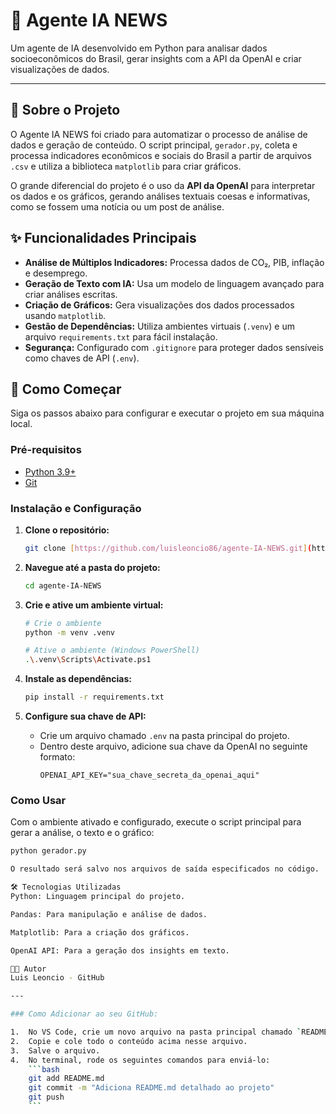 # 🤖 Agente IA NEWS

Um agente de IA desenvolvido em Python para analisar dados socioeconômicos do Brasil, gerar insights com a API da OpenAI e criar visualizações de dados.

---

## 📄 Sobre o Projeto

O Agente IA NEWS foi criado para automatizar o processo de análise de dados e geração de conteúdo. O script principal, `gerador.py`, coleta e processa indicadores econômicos e sociais do Brasil a partir de arquivos `.csv` e utiliza a biblioteca `matplotlib` para criar gráficos.

O grande diferencial do projeto é o uso da **API da OpenAI** para interpretar os dados e os gráficos, gerando análises textuais coesas e informativas, como se fossem uma notícia ou um post de análise.

## ✨ Funcionalidades Principais

* **Análise de Múltiplos Indicadores:** Processa dados de CO₂, PIB, inflação e desemprego.
* **Geração de Texto com IA:** Usa um modelo de linguagem avançado para criar análises escritas.
* **Criação de Gráficos:** Gera visualizações dos dados processados usando `matplotlib`.
* **Gestão de Dependências:** Utiliza ambientes virtuais (`.venv`) e um arquivo `requirements.txt` para fácil instalação.
* **Segurança:** Configurado com `.gitignore` para proteger dados sensíveis como chaves de API (`.env`).

## 🚀 Como Começar

Siga os passos abaixo para configurar e executar o projeto em sua máquina local.

### Pré-requisitos

* [Python 3.9+](https://www.python.org/downloads/)
* [Git](https://git-scm.com/downloads)

### Instalação e Configuração

1.  **Clone o repositório:**
    ```bash
    git clone [https://github.com/luisleoncio86/agente-IA-NEWS.git](https://github.com/luisleoncio86/agente-IA-NEWS.git)
    ```

2.  **Navegue até a pasta do projeto:**
    ```bash
    cd agente-IA-NEWS
    ```

3.  **Crie e ative um ambiente virtual:**
    ```bash
    # Crie o ambiente
    python -m venv .venv

    # Ative o ambiente (Windows PowerShell)
    .\.venv\Scripts\Activate.ps1
    ```

4.  **Instale as dependências:**
    ```bash
    pip install -r requirements.txt
    ```

5.  **Configure sua chave de API:**
    * Crie um arquivo chamado `.env` na pasta principal do projeto.
    * Dentro deste arquivo, adicione sua chave da OpenAI no seguinte formato:
        ```
        OPENAI_API_KEY="sua_chave_secreta_da_openai_aqui"
        ```

### Como Usar

Com o ambiente ativado e configurado, execute o script principal para gerar a análise, o texto e o gráfico:
```bash
python gerador.py

O resultado será salvo nos arquivos de saída especificados no código.

🛠️ Tecnologias Utilizadas
Python: Linguagem principal do projeto.

Pandas: Para manipulação e análise de dados.

Matplotlib: Para a criação dos gráficos.

OpenAI API: Para a geração dos insights em texto.

👨‍💻 Autor
Luis Leoncio - GitHub

---

### Como Adicionar ao seu GitHub:

1.  No VS Code, crie um novo arquivo na pasta principal chamado `README.md`.
2.  Copie e cole todo o conteúdo acima nesse arquivo.
3.  Salve o arquivo.
4.  No terminal, rode os seguintes comandos para enviá-lo:
    ```bash
    git add README.md
    git commit -m "Adiciona README.md detalhado ao projeto"
    git push
    ```
